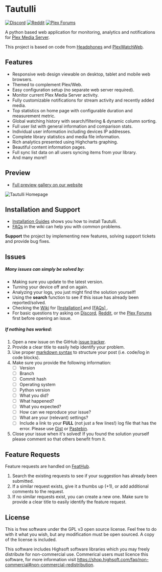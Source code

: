 # Tautulli

[![Discord](https://img.shields.io/badge/Discord-Tautulli-7289DA.svg?style=flat-square)](https://discord.gg/tQcWEUp)
[![Reddit](https://img.shields.io/badge/Reddit-Tautulli-FF5700.svg?style=flat-square)](https://www.reddit.com/r/Tautulli/)
[![Plex Forums](https://img.shields.io/badge/Plex%20Forums-Tautulli-E5A00D.svg?style=flat-square)](https://forums.plex.tv/discussion/169591/plexpy-another-plex-monitoring-program)

A python based web application for monitoring, analytics and notifications for [Plex Media Server](https://plex.tv).

This project is based on code from [Headphones](https://github.com/rembo10/headphones) and [PlexWatchWeb](https://github.com/ecleese/plexWatchWeb).

## Features

* Responsive web design viewable on desktop, tablet and mobile web browsers.
* Themed to complement Plex/Web.
* Easy configuration setup (no separate web server required).
* Monitor current Plex Media Server activity.
* Fully customizable notifications for stream activity and recently added media.
* Top statistics on home page with configurable duration and measurement metric.
* Global watching history with search/filtering & dynamic column sorting.
* Full user list with general information and comparison stats.
* Individual user information including devices IP addresses.
* Complete library statistics and media file information.
* Rich analytics presented using Highcharts graphing.
* Beautiful content information pages.
* Full sync list data on all users syncing items from your library.
* And many more!!

## Preview

* [Full preview gallery on our website](http://tautulli.com)

![Tautulli Homepage](http://tautulli.com/images/screenshots/activity-compressed.jpg?v=2)

## Installation and Support

* [Installation Guides](https://github.com/JonnyWong16/plexpy/wiki/Installation) shows you how to install Tautulli.
* [FAQs](https://github.com/JonnyWong16/plexpy/wiki/Frequently-Asked-Questions-(FAQ)) in the wiki can help you with common problems.

**Support** the project by implementing new features, solving support tickets and provide bug fixes.

## Issues

##### Many issues can simply be solved by:

- Making sure you update to the latest version. 
- Turning your device off and on again.
- Analyzing your logs, you just might find the solution yourself!
- Using the **search** function to see if this issue has already been reported/solved.
- Checking the [Wiki](https://github.com/JonnyWong16/plexpy/wiki) for 
[ [Installation] ](https://github.com/JonnyWong16/plexpy/wiki/Installation) and 
[ [FAQs] ](https://github.com/JonnyWong16/plexpy/wiki/Frequently-Asked-Questions-(FAQ)).
- For basic questions try asking on [Discord](https://discord.gg/tQcWEUp), [Reddit](https://www.reddit.com/r/Tautulli), or the [Plex Forums](https://forums.plex.tv/discussion/169591/plexpy-another-plex-monitoring-program) first before opening an issue.

##### If nothing has worked:

1. Open a new issue on the GitHub [issue tracker](http://github.com/JonnyWong16/plexpy/issues).
2. Provide a clear title to easily help identify your problem.
3. Use proper [markdown syntax](https://help.github.com/articles/github-flavored-markdown) to structure your post (i.e. code/log in code blocks).
4. Make sure you provide the following information:
    - [ ] Version
    - [ ] Branch
    - [ ] Commit hash
    - [ ] Operating system
    - [ ] Python version
    - [ ] What you did?
    - [ ] What happened?
    - [ ] What you expected?
    - [ ] How can we reproduce your issue?
    - [ ] What are your (relevant) settings?
    - [ ] Include a link to your **FULL** (not just a few lines!) log file that has the error. Please use [Gist](http://gist.github.com) or [Pastebin](http://pastebin.com/).
5. Close your issue when it's solved! If you found the solution yourself please comment so that others benefit from it.

## Feature Requests

Feature requests are handled on [FeatHub](http://feathub.com/JonnyWong16/plexpy).

1. Search the existing requests to see if your suggestion has already been submitted.
2. If a similar request exists, give it a thumbs up (+1), or add additional comments to the request.
3. If no similar requests exist, you can create a new one. Make sure to provide a clear title to easily identify the feature request.

## License

This is free software under the GPL v3 open source license. Feel free to do with it what you wish, but any modification must be open sourced. A copy of the license is included.

This software includes Highsoft software libraries which you may freely distribute for non-commercial use. Commerical users must licence this software, for more information visit https://shop.highsoft.com/faq/non-commercial#non-commercial-redistribution.